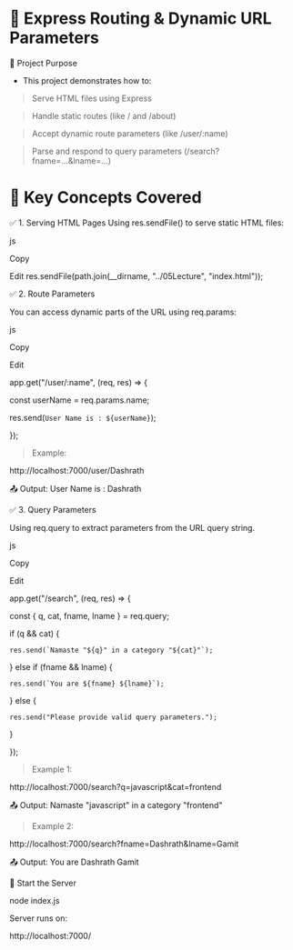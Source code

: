 # 📁 Express Routing & Dynamic URL Parameters

🔹 Project Purpose

* This project demonstrates how to:

>Serve HTML files using Express

>Handle static routes (like / and /about)

>Accept dynamic route parameters (like /user/:name)

>Parse and respond to query parameters (/search?fname=...&lname=...)

# 🧱 Key Concepts Covered
✅ 1. Serving HTML Pages
Using res.sendFile() to serve static HTML files:

js

Copy

Edit
res.sendFile(path.join(__dirname, "../05Lecture", "index.html"));

✅ 2. Route Parameters

You can access dynamic parts of the URL using req.params:

js

Copy


Edit

app.get("/user/:name", (req, res) => {

  const userName = req.params.name;

  res.send(`User Name is : ${userName}`);

});

>Example:

http://localhost:7000/user/Dashrath

📤 Output: User Name is : Dashrath

✅ 3. Query Parameters

Using req.query to extract parameters from the URL query string.

js

Copy

Edit

app.get("/search", (req, res) => {

  const { q, cat, fname, lname } = req.query;

  if (q && cat) {

    res.send(`Namaste "${q}" in a category "${cat}"`);

  } else if (fname && lname) {

    res.send(`You are ${fname} ${lname}`);
  } else {

    res.send("Please provide valid query parameters.");
  }

});

>Example 1:

http://localhost:7000/search?q=javascript&cat=frontend

📤 Output: Namaste "javascript" in a category "frontend"

>Example 2:

http://localhost:7000/search?fname=Dashrath&lname=Gamit

📤 Output: You are Dashrath Gamit

🚀 Start the Server

node index.js

Server runs on:

http://localhost:7000/
